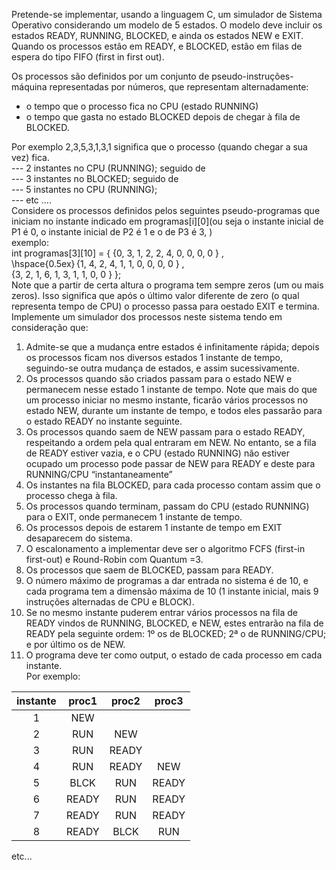 Pretende-se implementar, usando a linguagem C, um simulador de Sistema Operativo considerando um modelo de 5 estados. O modelo deve incluir os estados READY, RUNNING, BLOCKED, e ainda os estados NEW e EXIT. Quando os processos estão em READY, e BLOCKED,   estão em filas de espera do tipo FIFO (first in first out).  



Os processos são definidos por um conjunto de pseudo-instruções-máquina representadas por números, que representam alternadamente:  
- o tempo que o processo fica no CPU (estado RUNNING)  
- o tempo que gasta no estado BLOCKED depois de chegar à fila de BLOCKED.  

Por exemplo 2,3,5,3,1,3,1 significa que o processo (quando chegar a sua vez) fica.  
--- 2 instantes no CPU (RUNNING); seguido de  
--- 3 instantes no BLOCKED; seguido de  
--- 5 instantes no CPU (RUNNING);  
 --- etc ....  
Considere os processos definidos pelos seguintes pseudo-programas que iniciam no instante indicado em programas[i][0](ou seja o instante inicial de P1 é 0, o instante inicial de P2 é 1 e o de P3 é 3, )  
exemplo:  
int programas[3][10] = {     {0, 3, 1, 2, 2, 4, 0, 0, 0, 0 } ,  
\hspace{0.5ex}  {1, 4, 2, 4, 1, 1, 0, 0, 0, 0 } ,   
{3, 2, 1, 6, 1, 3, 1, 1, 0, 0 } };  
Note que  a partir de certa altura o programa tem sempre zeros (um ou mais zeros). Isso significa que após o último valor diferente de zero (o qual representa tempo de CPU) o processo passa para oestado EXIT e termina.  
Implemente um simulador dos processos neste sistema tendo em consideração que:  
1. Admite-se que a mudança entre estados é infinitamente rápida; depois os processos ficam nos diversos estados 1 instante de tempo, seguindo-se outra mudança de estados, e assim sucessivamente.  
2.  Os processos quando são criados passam para o estado NEW e permanecem nesse estado 1 instante de tempo. Note que mais do que um processo iniciar no mesmo instante, ficarão vários processos no estado NEW, durante um instante de tempo, e todos eles passarão para o estado READY no instante seguinte.    
3. Os processos quando saem de NEW passam para o estado READY, respeitando a ordem pela qual entraram em NEW. No entanto, se a fila de READY estiver vazia, e o CPU (estado 
RUNNING) não estiver ocupado um processo pode passar de NEW para READY e deste para RUNNING/CPU “instantaneamente”   
4. Os instantes na fila BLOCKED, para cada processo contam assim que o processo chega à fila.  
5. Os processos quando terminam, passam do CPU (estado RUNNING) para o EXIT, onde permanecem 1 instante de tempo.  
6. Os processos depois de estarem 1 instante de tempo em EXIT desaparecem do sistema.  
7. O escalonamento a implementar deve ser o algoritmo FCFS (first-in first-out) e Round-Robin com Quantum =3.  
8. Os processos que saem de BLOCKED, passam para READY.   
9. O número máximo de programas a dar entrada no sistema é de 10, e cada programa tem a dimensão máxima de 10 (1 instante inicial, mais 9 instruções alternadas de CPU e BLOCK).  
10.  Se no mesmo instante puderem entrar vários processos na fila de READY  vindos de RUNNING, BLOCKED, e NEW, estes entrarão na fila de READY pela seguinte ordem: 1º os de BLOCKED; 2ª o de RUNNING/CPU; e por último os de NEW.    
11.  O programa deve ter como output, o estado de cada processo em cada instante.  
Por exemplo:  

|instante | proc1 | proc2 | proc3 |
|:-------:|:-----:|:-----:|:-----:|
|1|NEW|||
|2|RUN|NEW||
|3|RUN|READY||
|4|RUN|READY|NEW|
|5|BLCK|RUN|READY|
|6|READY|RUN|READY|
|7|READY|RUN|READY|
|8|READY|BLCK|RUN|  

etc...



